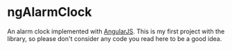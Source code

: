 # ngAlarmClock

An alarm clock implemented with [AngularJS](http://angularjs.org/). This is my
first project with the library, so please don't consider any code you read here
to be a good idea.
